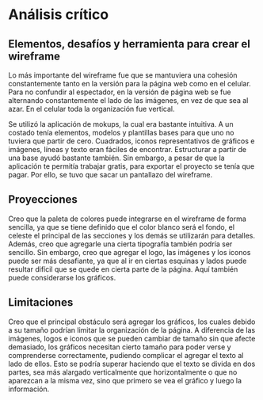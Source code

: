 # Análisis crítico

## Elementos, desafíos y herramienta para crear el wireframe

Lo más importante del wireframe fue que se mantuviera una cohesión constantemente tanto en la versión para la página web como en el celular. Para no confundir al espectador, en la versión de página web se fue alternando constantemente el lado de las imágenes, en vez de que sea al azar. En el celular toda la organización fue vertical.

Se utilizó la aplicación de mokups, la cual era bastante intuitiva. A un costado tenía elementos, modelos y plantillas bases para que uno no tuviera que partir de cero. Cuadrados, iconos representativos de gráficos e imágenes, líneas y texto eran fáciles de encontrar. Estructurar a partir de una base ayudó bastante también. Sin embargo, a pesar de que la aplicación te permitía trabajar gratis, para exportar el proyecto se tenía que pagar. Por ello, se tuvo que sacar un pantallazo del wireframe.

## Proyecciones

Creo que la paleta de colores puede integrarse en el wireframe de forma sencilla, ya que se tiene definido que el color blanco será el fondo, el celeste el principal de las secciones y los demás se utilizarán para detalles. Además, creo que agregarle una cierta tipografía también podría ser sencillo. Sin embargo, creo que agregar el logo, las imágenes y los iconos puede ser más desafiante, ya que al ir en ciertas esquinas y lados puede resultar difícil que se quede en cierta parte de la página. Aquí también puede considerarse los gráficos.

## Limitaciones

Creo que el principal obstáculo será agregar los gráficos, los cuales debido a su tamaño podrían limitar la organización de la página. A diferencia de las imágenes, logos e iconos que se pueden cambiar de tamaño sin que afecte demasiado, los gráficos necesitan cierto tamaño para poder verse y comprenderse correctamente, pudiendo complicar el agregar el texto al lado de ellos. Esto se podría superar haciendo que el texto se divida en dos partes, sea más alargado verticalmente que horizontalmente o que no aparezcan a la misma vez, sino que primero se vea el gráfico y luego la información.
